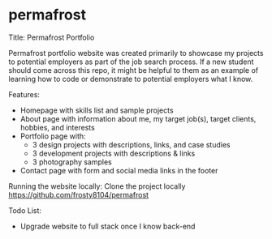 # permafrost
Title: Permafrost Portfolio

Permafrost portfolio website was created primarily to showcase my projects to potential employers as part of the job search process. If a new student should come
across this repo, it might be helpful to them as an example of learning how to code or demonstrate to potential employers what I know.

Features:
* Homepage with skills list and sample projects
* About page with information about me, my target job(s), target clients, hobbies, and interests
* Portfolio page with:
  * 3 design projects with descriptions, links, and case studies
  * 3 development projects with descriptions & links
  * 3 photography samples
* Contact page with form and social media links in the footer

Running the website locally:
Clone the project locally
https://github.com/frosty8104/permafrost

Todo List:
* Upgrade website to full stack once I know back-end
